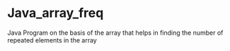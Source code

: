 # Java_array_freq
Java Program on the basis of the array that helps in finding the number of repeated elements in the array
